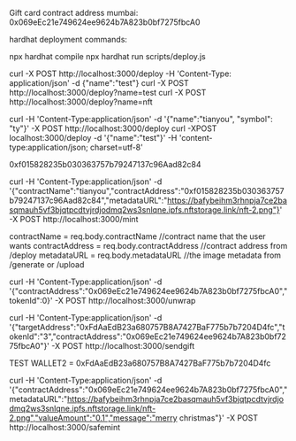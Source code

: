 Gift card contract address mumbai: 0x069eEc21e749624ee9624b7A823b0bf7275fbcA0

hardhat deployment commands:

npx hardhat compile
npx hardhat run scripts/deploy.js

curl -X POST http://localhost:3000/deploy -H 'Content-Type: application/json' -d {"name":"test"}
curl -X POST http://localhost:3000/deploy?name=test
curl -X POST http://localhost:3000/deploy?name=nft

curl -H 'Content-Type:application/json' -d '{"name":"tianyou", "symbol": "ty"}' -X POST http://localhost:3000/deploy
curl -XPOST localhost:3000/deploy -d '{"name":"test"}' -H 'content-type:application/json; charset=utf-8'

0xf015828235b030363757b79247137c96Aad82c84

curl -H 'Content-Type:application/json' -d '{"contractName":"tianyou","contractAddress":"0xf015828235b030363757b79247137c96Aad82c84","metadataURL":"https://bafybeihm3rhnpja7ce2basqmauh5vf3bjqtpcdtvjrdjodmq2ws3snlqne.ipfs.nftstorage.link/nft-2.png"}' -X POST http://localhost:3000/mint

  contractName = req.body.contractName //contract name that the user wants
    contractAddress = req.body.contractAddress //contract address from /deploy
    metadataURL = req.body.metadataURL //the image metadata from /generate or /upload


curl -H 'Content-Type:application/json' -d '{"contractAddress":"0x069eEc21e749624ee9624b7A823b0bf7275fbcA0","tokenId":0}' -X POST http://localhost:3000/unwrap

curl -H 'Content-Type:application/json' -d '{"targetAddress":"0xFdAaEdB23a680757B8A7427BaF775b7b7204D4fc","tokenId":"3","contractAddress":"0x069eEc21e749624ee9624b7A823b0bf7275fbcA0"}' -X POST http://localhost:3000/sendgift

TEST WALLET2 = 0xFdAaEdB23a680757B8A7427BaF775b7b7204D4fc

curl -H 'Content-Type:application/json' -d '{"contractAddress":"0x069eEc21e749624ee9624b7A823b0bf7275fbcA0","metadataURL":"https://bafybeihm3rhnpja7ce2basqmauh5vf3bjqtpcdtvjrdjodmq2ws3snlqne.ipfs.nftstorage.link/nft-2.png","valueAmount":"0.1","message":"merry christmas"}' -X POST http://localhost:3000/safemint